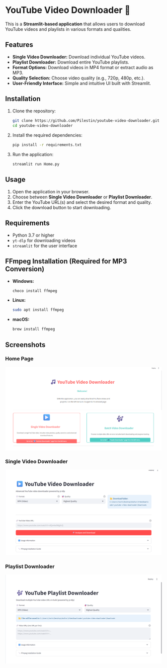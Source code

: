 # YouTube Video Downloader 🎵

This is a **Streamlit-based application** that allows users to download YouTube videos and playlists in various formats and qualities.

## Features
- **Single Video Downloader:** Download individual YouTube videos.
- **Playlist Downloader:** Download entire YouTube playlists.
- **Format Options:** Download videos in MP4 format or extract audio as MP3.
- **Quality Selection:** Choose video quality (e.g., 720p, 480p, etc.).
- **User-Friendly Interface:** Simple and intuitive UI built with Streamlit.

## Installation

1. Clone the repository:
   ```bash
   git clone https://github.com/Pilestin/youtube-video-downloader.git
   cd youtube-video-downloader
   ```

2. Install the required dependencies:
   ```bash
   pip install -r requirements.txt
   ```

3. Run the application:
   ```bash
   streamlit run Home.py
   ```

## Usage

1. Open the application in your browser.
2. Choose between **Single Video Downloader** or **Playlist Downloader**.
3. Enter the YouTube URL(s) and select the desired format and quality.
4. Click the download button to start downloading.

## Requirements
- Python 3.7 or higher
- `yt-dlp` for downloading videos
- `streamlit` for the user interface

<!-- ## Application Features

### Video Downloading
- Download videos in MP4 format.
- Choose from multiple quality options (e.g., 720p, 480p, 360p).
- Preview video details such as title, duration, and thumbnail.
- Track download progress with a progress indicator.

### Audio Downloading
- Extract audio from videos in MP3 format.
- High-quality audio output (192 kbps).
- Requires FFmpeg for audio conversion.

### Advanced Features
- Reliable downloading powered by `yt-dlp`.
- Handles errors gracefully and provides detailed error messages.
- Automatically generates safe filenames for downloaded files.
- Supports batch downloading for multiple URLs.

### File Management
- Automatically saves files to the `Downloads` folder.
- Displays file size for downloaded files. -->

## FFmpeg Installation (Required for MP3 Conversion)
- **Windows:**
  ```bash
  choco install ffmpeg
  ```
- **Linux:**
  ```bash
  sudo apt install ffmpeg
  ```
- **macOS:**
  ```bash
  brew install ffmpeg
  ```

## Screenshots
### Home Page
![Home Page](img/Screenshot_1.png)

### Single Video Downloader
![Single Video Downloader](img/Screenshot_2.png)

### Playlist Downloader
![Playlist Downloader](img/Screenshot_3.png)
